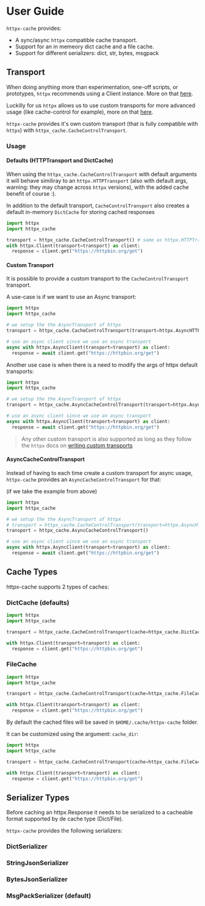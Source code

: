 # User Guide

`httpx-cache` provides:

- A sync/async `httpx` compatible cache transport.
- Support for an in memeory dict cache and a file cache.
- Support for different serializers: dict, str, bytes, msgpack

## Transport

When doing anything more than experimentation, one-off scripts, or prototypes, `httpx` recommends using a Client instance. More on that [here](https://www.python-httpx.org/advanced/#why-use-a-client).

Luckilly for us `httpx` allows us to use custom transports for more advanced usage (like cache-control for example), more on that [here](https://www.python-httpx.org/advanced/#custom-transports).

`httpx-cache` provides it's own custom transport (that is fully compatible with `httpx`) with `httpx_cache.CacheControlTransport`.

### Usage

#### Defaults (HTTPTransport and DictCache)

When using the `httpx_cache.CacheControlTransport` with default arguments it will behave similiray to an `httpx.HTTPTransport` (also with default args, warning: they may change across `httpx` versions), with the added cache benefit of course :).

In addition to the default transport, `CacheControlTransport` also creates a default in-memory `DictCache` for storing cached responses

```py
import httpx
import httpx_cache

transport = httpx_cache.CacheControlTransport() # same as httpx.HTTPTransport()
with httpx.Client(transport=transport) as client:
  response = client.get("https://httpbin.org/get")
```

#### Custom Transport

It is possible to provide a custom transport to the `CacheControlTransport` transport.

A use-case is if we want to use an Async transport:

```py
import httpx
import httpx_cache

# we setup the the AsyncTransport of httpx
transport = httpx_cache.CacheControlTransport(transport=httpx.AsyncHTTPTransport())

# use an async client since we use an async transport
async with httpx.AsyncClient(transport=transport) as client:
  response = await client.get("https://httpbin.org/get")
```

Another use case is when there is a need to modify the args of httpx default transports:

```py
import httpx
import httpx_cache

# we setup the the AsyncTransport of httpx
transport = httpx_cache.AsyncCacheControlTransport(transport=httpx.AsyncHTTPTransport(verify=False, http2=True))

# use an async client since we use an async transport
async with httpx.AsyncClient(transport=transport) as client:
  response = await client.get("https://httpbin.org/get")
```

> Any other custom transport is also supported as long as they follow the `httpx` docs on [writing custom transports](https://www.python-httpx.org/advanced/#writing-custom-transports)

#### AsyncCacheControlTransport

Instead of having to each time create a custom transport for async usage, `httpx-cache` provides an `AsyncCacheControlTransport` for that:

(if we take the example from above)

```py
import httpx
import httpx_cache

# we setup the the AsyncTransport of httpx
# transport = httpx_cache.CacheControlTransport(transport=httpx.AsyncHTTPTransport())
transport = httpx_cache.AsyncCacheControlTransport()

# use an async client since we use an async transport
async with httpx.AsyncClient(transport=transport) as client:
  response = await client.get("https://httpbin.org/get")
```

## Cache Types

httpx-cache supports 2 types of caches:

### DictCache (defaults)

```py
import httpx
import httpx_cache

transport = httpx_cache.CacheControlTransport(cache=httpx_cache.DictCache())

with httpx.Client(transport=transport) as client:
  response = client.get("https://httpbin.org/get")
```

### FileCache

```py
import httpx
import httpx_cache

transport = httpx_cache.CacheControlTransport(cache=httpx_cache.FileCache())

with httpx.Client(transport=transport) as client:
  response = client.get("https://httpbin.org/get")
```

By default the cached files will be saved in `$HOME/.cache/httpx-cache` folder.

It can be customized using the argument: `cache_dir`:

```py
import httpx
import httpx_cache

transport = httpx_cache.CacheControlTransport(cache=httpx_cache.FileCache(cache_dir="./my-custom-dir"))

with httpx.Client(transport=transport) as client:
  response = client.get("https://httpbin.org/get")
```

## Serializer Types

Before caching an httpx.Response it needs to be serialized to a cacheable format supported by de cache type (Dict/File).

`httpx-cache` provides the following serializers:

### DictSerializer
### StringJsonSerializer

### BytesJsonSerializer
### MsgPackSerializer (default)
